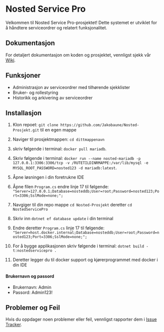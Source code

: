 # Nosted Service Pro

Velkommen til Nosted Service Pro-prosjektet! Dette systemet er utviklet for å håndtere serviceordrer og relatert funksjonalitet.

## Dokumentasjon

For detaljert dokumentasjon om koden og prosjektet, vennligst sjekk vår [Wiki](https://github.com/Jakobaune/Nosted-Prosjekt/wiki).

## Funksjoner

- Administrasjon av serviceordrer med tilhørende sjekklister
- Bruker- og rollestyring
- Historikk og arkivering av serviceordrer

## Installasjon

1. Klon repoet: `git clone https://github.com/Jakobaune/Nosted-Prosjekt.git` til en egen mappe
2. Naviger til prosjektmappen: `cd dittmappenavn`
3. skriv følgende i terminal: `docker pull mariadb`.
4. Skriv følgende i terminal: `docker run --name nosted-mariadb -p 127.0.0.1:3306:3306/tcp -v /RUTETILDINRMAPPE:/var/lib/mysql -e MYSQL_ROOT_PASSWORD=nosted123 -d mariadb:latest`.
8. Åpne løsningen i din foretrukne IDE
9. Åpne filen `Program.cs` endre linje 17 til følgende: ` "Server=127.0.0.1;Database=nosteddb;User=root;Password=nosted123;Port=3306;SslMode=none;";`
10. Navgiger til din repo mappe `cd Nosted-Prosjekt` deretter `cd NostedServicePro`
11. Skriv inn `dotnet ef database update` i din terminal
12. Endre deretter `Program.cs` linje 17 til følgende: `"Server=host.docker.internal;Database=nosteddb;User=root;Password=nosted123;Port=3306;SslMode=none;"; `

13. For å bygge applikasjonen skriv følgende i terminal: `dotnet build -t:nostedservicepro . `
14. Deretter legger du til docker support og kjørerprogrammet med docker i din IDE

#### Brukernavn og passord
- Brukernavn: Admin
- Passord: Admin123!


## Problemer og Feil

Hvis du oppdager noen problemer eller feil, vennligst rapporter dem i [Issue Tracker](https://github.com/Jakobaune/Nosted-Prosjekt/issues).
